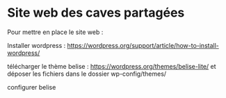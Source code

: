 # Site web des caves partagées

Pour mettre en place le site web :

Installer wordpress : https://wordpress.org/support/article/how-to-install-wordpress/

télécharger le thème belise : https://wordpress.org/themes/belise-lite/
et déposer les fichiers dans le dossier wp-config/themes/

configurer belise
